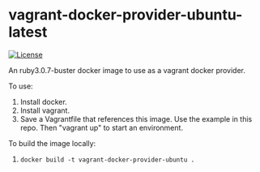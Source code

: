 # vagrant-docker-provider-ubuntu-latest
[![License](https://img.shields.io/badge/License-Apache%202.0-blue.svg)](https://opensource.org/licenses/Apache-2.0)

An ruby3.0.7-buster docker image to use as a vagrant docker provider.

To use:
1. Install docker.
2. Install vagrant.
3. Save a Vagrantfile that references this image. Use the example in this repo. Then "vagrant up" to start an environment.

To build the image locally:
1. `docker build -t vagrant-docker-provider-ubuntu .`
